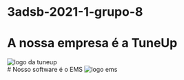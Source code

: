 # 3adsb-2021-1-grupo-8

# A nossa empresa é a TuneUp
<img src="https://github.com/BandTec/pi-3adsb-2021-1-grupo-8/blob/main/Logos/Tune-Up.png?raw=true" alt="logo da tuneup">
<br>
# Nosso software é o EMS 
<img src="https://github.com/BandTec/pi-3adsb-2021-1-grupo-8/blob/main/Logos/EMS-Sem-Fundo.png?raw=true" alt="logo ems">
